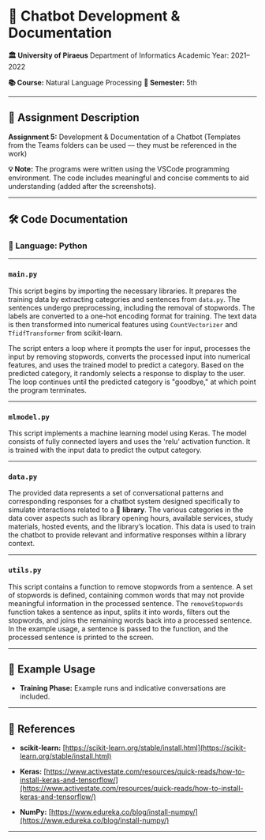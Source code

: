 

# 🤖 Chatbot Development & Documentation

**🏛 University of Piraeus**
Department of Informatics
Academic Year: 2021–2022

**📚 Course:** Natural Language Processing
**📅 Semester:** 5th

---

## 📄 Assignment Description

**Assignment 5:**
Development & Documentation of a Chatbot
(Templates from the Teams folders can be used — they must be referenced in the work)

**💡 Note:**
The programs were written using the VSCode programming environment.
The code includes meaningful and concise comments to aid understanding (added after the screenshots).

---

## 🛠 Code Documentation

### 🐍 Language: Python

---

### `main.py`

This script begins by importing the necessary libraries. It prepares the training data by extracting categories and sentences from `data.py`. The sentences undergo preprocessing, including the removal of stopwords. The labels are converted to a one-hot encoding format for training. The text data is then transformed into numerical features using `CountVectorizer` and `TfidfTransformer` from scikit-learn.

The script enters a loop where it prompts the user for input, processes the input by removing stopwords, converts the processed input into numerical features, and uses the trained model to predict a category. Based on the predicted category, it randomly selects a response to display to the user. The loop continues until the predicted category is "goodbye," at which point the program terminates.

---

### `mlmodel.py`

This script implements a machine learning model using Keras. The model consists of fully connected layers and uses the 'relu' activation function. It is trained with the input data to predict the output category.

---

### `data.py`

The provided data represents a set of conversational patterns and corresponding responses for a chatbot system designed specifically to simulate interactions related to a 📖 **library**. The various categories in the data cover aspects such as library opening hours, available services, study materials, hosted events, and the library’s location. This data is used to train the chatbot to provide relevant and informative responses within a library context.

---

### `utils.py`

This script contains a function to remove stopwords from a sentence. A set of stopwords is defined, containing common words that may not provide meaningful information in the processed sentence. The `removeStopwords` function takes a sentence as input, splits it into words, filters out the stopwords, and joins the remaining words back into a processed sentence. In the example usage, a sentence is passed to the function, and the processed sentence is printed to the screen.

---

## 💬 Example Usage

* **Training Phase:**
  Example runs and indicative conversations are included.

---

## 🔗 References

* **scikit-learn:**
  [https://scikit-learn.org/stable/install.html](https://scikit-learn.org/stable/install.html)

* **Keras:**
  [https://www.activestate.com/resources/quick-reads/how-to-install-keras-and-tensorflow/](https://www.activestate.com/resources/quick-reads/how-to-install-keras-and-tensorflow/)

* **NumPy:**
  [https://www.edureka.co/blog/install-numpy/](https://www.edureka.co/blog/install-numpy/)

---
